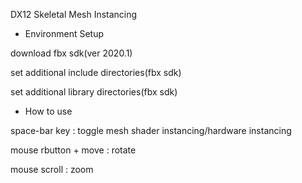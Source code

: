 DX12 Skeletal Mesh Instancing

- Environment Setup

download fbx sdk(ver 2020.1)

set additional include directories(fbx sdk)

set additional library directories(fbx sdk)


- How to use

space-bar key : toggle mesh shader instancing/hardware instancing

mouse rbutton + move : rotate

mouse scroll : zoom
